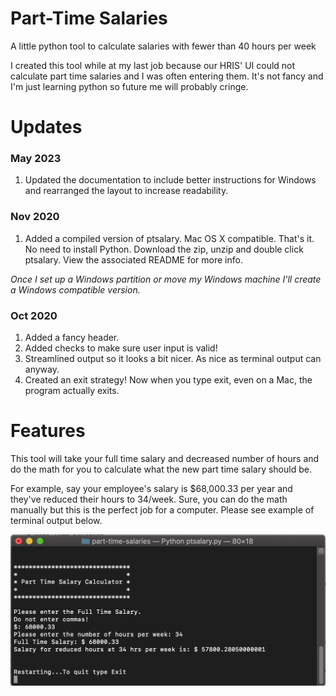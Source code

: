 # Part-Time Salaries
A little python tool to calculate salaries with fewer than 40 hours per week

I created this tool while at my last job because our HRIS' UI could not calculate part time salaries and I was often entering them. It's not fancy and I'm just learning python so future me will probably cringe.

# Updates
### May 2023
1. Updated the documentation to include better instructions for Windows and rearranged the layout to increase readability.

### Nov 2020
1. Added a compiled version of ptsalary. Mac OS X compatible. That's it. No need to install Python. Download the zip, unzip and double click ptsalary. View the associated README for more info.

_Once I set up a Windows partition or move my Windows machine I'll create a Windows compatible version._

### Oct 2020
1. Added a fancy header. 
2. Added checks to make sure user input is valid!
3. Streamlined output so it looks a bit nicer. As nice as terminal output can anyway.
4. Created an exit strategy! Now when you type exit, even on a Mac, the program actually exits.

# Features
This tool will take your full time salary and decreased number of hours and do the math for you to calculate what the new part time salary should be. 

For example, say your employee's salary is $68,000.33 per year and they've reduced their hours to 34/week. Sure, you can do the math manually but this is the perfect job for a computer. Please see example of terminal output below.

![part time salary terminal output](https://github.com/raenpayne/part-time-salaries/blob/master/ptsalary%20preview.png)
